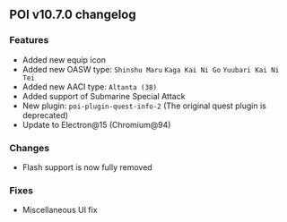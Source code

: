 ## POI v10.7.0 changelog

### Features

- Added new equip icon
- Added new OASW type: `Shinshu Maru` `Kaga Kai Ni Go` `Yuubari Kai Ni Tei`
- Added new AACI type: `Altanta (38)`
- Added support of Submarine Special Attack
- New plugin: `poi-plugin-quest-info-2` (The original quest plugin is deprecated)
- Update to Electron@15 (Chromium@94)

### Changes

- Flash support is now fully removed

### Fixes

- Miscellaneous UI fix
